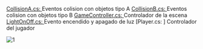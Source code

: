 [CollisionA.cs: ](https://github.com/alu0100615791/Interfaces-inteligentes/blob/master/p4/CollisionA.cs) Eventos colision con objetos tipo A
[CollisionB.cs: ](https://github.com/alu0100615791/Interfaces-inteligentes/blob/master/p4/CollisionB.cs) Eventos colision con objetos tipo B
[GameController.cs: ](https://github.com/alu0100615791/Interfaces-inteligentes/blob/master/p4/GameController.cs) Controlador de la escena
[LightOnOff.cs: ](https://github.com/alu0100615791/Interfaces-inteligentes/blob/master/p4/LightOnOff.cs) Evento encendido y apagado de luz
[Player.cs: ] Controlador del jugador

![1](https://user-images.githubusercontent.com/5501167/72207373-715bd480-3490-11ea-9365-54df4b70a289.gif)
